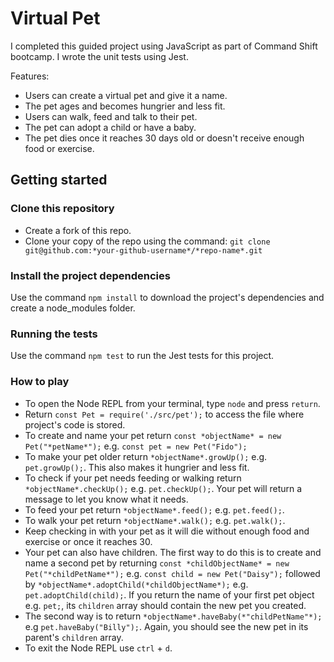 # Virtual Pet

I completed this guided project using JavaScript as part of Command Shift bootcamp. I wrote the unit tests using Jest. 

Features:
- Users can create a virtual pet and give it a name.
- The pet ages and becomes hungrier and less fit.
- Users can walk, feed and talk to their pet.
- The pet can adopt a child or have a baby.
- The pet dies once it reaches 30 days old or doesn't receive enough food or exercise.

## Getting started

### Clone this repository
- Create a fork of this repo.
- Clone your copy of the repo using the command: `git clone git@github.com:*your-github-username*/*repo-name*.git`

### Install the project dependencies

Use the command `npm install` to download the project's dependencies and create a node_modules folder. 

### Running the tests

Use the command `npm test` to run the Jest tests for this project.

### How to play

- To open the Node REPL from your terminal, type `node` and press `return`.
- Return `const Pet = require('./src/pet');` to access the file where project's code is stored.
- To create and name your pet return `const *objectName* = new Pet("*petName*");` e.g. `const pet = new Pet("Fido");`
- To make your pet older return `*objectName*.growUp();` e.g. `pet.growUp();`. This also makes it hungrier and less fit.
- To check if your pet needs feeding or walking return `*objectName*.checkUp();` e.g. `pet.checkUp();`. Your pet will return a message to let you know what it needs. 
- To feed your pet return `*objectName*.feed();` e.g. `pet.feed();`.
- To walk your pet return `*objectName*.walk();` e.g. `pet.walk();`.
- Keep checking in with your pet as it will die without enough food and exercise or once it reaches 30.
- Your pet can also have children. The first way to do this is to create and name a second pet by returning `const *childObjectName* = new Pet("*childPetName*");` e.g. `const child = new Pet("Daisy");` followed by `*objectName*.adoptChild(*childObjectName*);` e.g. `pet.adoptChild(child);`. If you return the name of your first pet object e.g. `pet;`, its `children` array should contain the new pet you created.
- The second way is to return `*objectName*.haveBaby(*"childPetName"*);` e.g `pet.haveBaby("Billy");`. Again, you should see the new pet in its parent's `children` array.
- To exit the Node REPL use `ctrl` + `d`.

